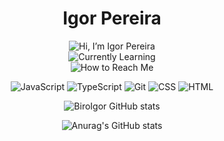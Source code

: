 <div align="center">

# Igor Pereira

![Hi, I’m Igor Pereira](https://img.shields.io/badge/Hi,_I’m-Igor_Pereira-6a0dad?style=flat)  
![Currently Learning](https://img.shields.io/badge/Currently_Learning-JavaScript_&_TypeScript-6a0dad?style=flat)  
![How to Reach Me](https://img.shields.io/badge/How_to_Reach_Me-igorkank@hotmail.com-9b59b6?style=flat)

![JavaScript](https://img.shields.io/badge/-JavaScript-F7DF1E?style=flat&logo=javascript&logoColor=black)
![TypeScript](https://img.shields.io/badge/-TypeScript-3178C6?style=flat&logo=typescript&logoColor=white)
![Git](https://img.shields.io/badge/-Git-F05032?style=flat&logo=git&logoColor=white)
![CSS](https://img.shields.io/badge/-CSS-1572B6?style=flat&logo=css3&logoColor=white)
![HTML](https://img.shields.io/badge/-HTML-E34F26?style=flat&logo=html5&logoColor=white)
  
![BiroIgor GitHub stats](https://github-readme-stats.vercel.app/api?username=BiroIgor&show=reviews,discussions_started,discussions_answered,prs_merged,prs_merged_percentage,icons=true&theme=midnight-purple)

![Anurag's GitHub stats](https://github-readme-stats.vercel.app/api?username=BiroIgor&show_icons=true&theme=midnight-purple)
</div>
